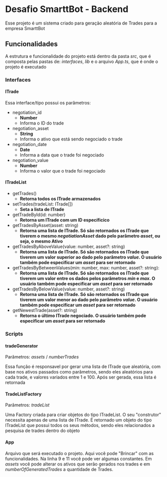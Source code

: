 # Desafio SmarttBot - Backend

Esse projeto é um sistema criado para geração aleatória de Trades para a empresa SmarttBot

## Funcionalidades

A estrutura e funcionalidade do projeto está dentro da pasta _src_, que é composta pelas pastas de: _interfaces_, _lib_ e o arquivo _App.ts_, que é onde o projeto é executado

### **Interfaces**

#### **ITrade**

Essa interface/tipo possui os parâmetros:

- negotiation_id
  - **Number**
  - Informa o ID do trade
- negotiation_asset
  - **String**
  - Informa o ativo que está sendo negociado o trade
- negotiation_date
  - **Date**
  - Informa a data que o trade foi negociado
- negotiation_value
  - **Number**
  - Informa o valor que o trade foi negociado

#### **ITradeList**

- getTrades()
  - **Retorna todos os ITrade armazenados**
- setTrades(tradeList: ITrade[])
  - **Seta a lista de ITrade**
- getTradeById(id: number)
  - **Retorna um ITrade com um ID específicico**
- getTradesByAsset(asset: string)
  - **Retorna uma lista de ITrade. Só são retornados os ITrade que tiverem o mesmo _negotiationAsset_ dado pelo parâmetro _asset_, ou seja, o mesmo Ativo**
- getTradesByAboveValue(value: number, asset?: string)
  - **Retorna uma lista de ITrade. Só são retornados os ITrade que tiverem um valor superior ao dado pelo parâmetro _value_. O usuário também pode especificar um _asset_ para ser retornado**
- getTradesByBetweenValues(min: number, max: number, asset?: string):
  - **Retorna uma lista de ITrade. Só são retornados os ITrade que tiverem um valor entre os dados pelos parâmetros _min_ e _max_. O usuário também pode especificar um _asset_ para ser retornado**
- getTradesByBelowValue(value: number, asset?: string)
  - **Retorna uma lista de ITrade. Só são retornados os ITrade que tiverem um valor menor ao dado pelo parâmetro _value_. O usuário também pode especificar um _asset_ para ser retornado**
- getNewestTrade(asset?: string)
  - **Retorna o último ITrade negociado. O usuário também pode especificar um _asset_ para ser retornado**

### Scripts

#### **tradeGenerator**

Parâmetros: _assets_ / _numberTrades_

Essa função é responsavel por gerar uma lista de ITrade que aleatória, com base nos ativos passados como parâmetros, sendo eles aleatórios para cada trade, e valores variados entre 1 e 100. Após ser gerada, essa lista é retornada

#### **TradeListFactory**

Parâmetros: _tradeList_

Uma Factory criada para criar objetos do tipo ITradeList. O seu "construtor" necessita apenas de uma lista de ITrade. É retornado um objeto do tipo ITradeList que possui todos os seus métodos, sendo eles relacionados a pesquisa de trades dentro do objeto

#### **App**

Arquivo que será executado o projeto. Aqui você pode "Brincar" com as funcionalidades. Na linha 9 e 11 você pode ver algumas constantes. Em _assets_ você pode alterar os ativos que serão gerados nos trades e em _numberOfGeneratedTrades_ a quantidade de Trades.
